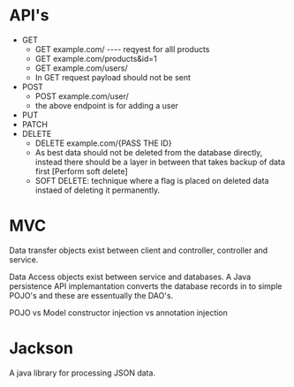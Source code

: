 # API's
- GET
  - GET example.com/ ---- reqyest for alll products
  - GET example.com/products&id=1
  - GET example.com/users/
  - In GET request payload should not be sent
- POST
  - POST example.com/user/
  - the above endpoint is for adding a user
- PUT
- PATCH
- DELETE
  - DELETE example.com/{PASS THE ID}
  - As best data should not be deleted from the database directly, instead there should be a layer in between that takes backup of data first [Perform soft delete]
  - SOFT DELETE: technique where a flag is placed on deleted data instaed of deleting it permanently.

# MVC
Data transfer objects exist between client and controller, controller and service.

Data Access objects exist between service and databases.
A Java persistence API implemantation converts the database records in to simple POJO's and these are essentually the DAO's.


POJO vs Model
constructor injection vs annotation injection

# Jackson
A java library for processing JSON data.
